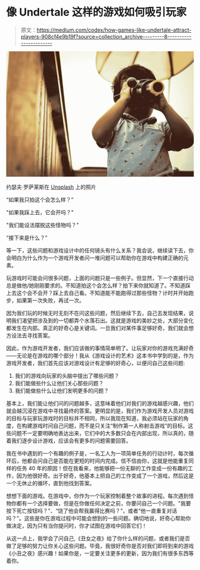 # 像 Undertale 这样的游戏如何吸引玩家

> 原文：<https://medium.com/codex/how-games-like-undertale-attract-players-908cf4e9b19f?source=collection_archive---------8----------------------->

![](img/145722ad2761854fb98b8ddf4a38a386.png)

约瑟夫·罗萨莱斯在 [Unsplash](https://unsplash.com/s/photos/curiosity?utm_source=unsplash&utm_medium=referral&utm_content=creditCopyText) 上的照片

“如果我只拍这个会怎么样？”

"如果我踩上去，它会开吗？"

"我们能设法摆脱这些怪物吗？"

“接下来是什么？”

等一下，这些问题和游戏设计中的任何镜头有什么关系？我会说，继续读下去，你会明白为什么作为一个游戏开发者问一堆问题可以帮助你在游戏中构建正确的元素。

玩游戏时可能会问很多问题，上面的问题只是一些例子。但显然，下一个直接行动总是做他/她刚刚要求的。不知道拍这个会怎么样？拍下来你就知道了。不知道踩上去这个会不会开？踩上去自己看。不知道能不能跑得过那些怪物？计时并开始跑步，如果第一次失败，再试一次。

因为我们玩的时候无时无刻不在问这些问题，然后继续下去，自己去发现结果，说明我们渴望把涉及到的一切都弄个水落石出。这就是游戏的美妙之处，大部分变化都发生在内部。真正的好奇心是关键词。一旦我们对某件事足够好奇，我们就会想方设法去寻找答案。

因此，作为游戏开发者，我们应该做的事情简单明了。让玩家对你的游戏充满好奇——无论是在游戏的哪个部分！我从《游戏设计的艺术》这本书中学到的是，作为游戏开发者，我们首先应该对游戏设计有足够的好奇心，以便问自己这些问题:

1.  我们的游戏向玩家的头脑中提出了哪些问题？
2.  我们能做些什么让他们关心那些问题？
3.  我们能做些什么让他们发明更多的问题？

基本上，我们能让他们问的问题越多，这意味着他们对我们的游戏越感兴趣，他们就会越沉浸在游戏中寻找最终的答案。更明显的是，我们作为游戏开发人员对游戏的目标与玩家玩游戏时的目标并不相同，所以我现在知道，我必须站在玩家的角度，在构建游戏时问自己问题，而不是只关注“制作第一人称射击游戏”的目标。这些问题不一定要明确地表达出来，它们中的大多数只会在内部出现，所以真的，随着我们逐步设计游戏，应该会有更多的问题需要回答。

我在书中遇到的一个有趣的例子是，一名工人为一项简单任务的行动计时，每次循环后，他都会问自己是否能在更短的时间内完成。信不信由你，这就是他能重复同样的任务 40 年的原因！但在我看来，他能够把一份无聊的工作变成一份有趣的工作，因为他很好奇。出于好奇，他基本上把自己的工作变成了一个游戏，然后这是一个无休止的循环，直到他找到答案。

想想下面的游戏。在游戏中，你作为一个玩家控制着整个故事的进程。每次遇到怪物你都有一个选择要做，但是在你做任何决定之前，你要问自己一个问题。"我要按下死亡按钮吗？"、“饶了他会帮我赢得比赛吗？”，或者“他一直重复对话吗？”。这些是你在游戏过程中可能会想到的一些问题。确切地说，好奇心帮助你做决定，因为只有当你提问时，你才试图在游戏中回答它们！

从这一点上，我学会了问自己,《丑女之夜》给了你什么样的问题，或者我们是否做了足够的努力让你关心这些问题。毕竟，我很好奇你是否对我们即将到来的游戏《小丑之夜》感兴趣！如果你是，一定要关注更多的更新，因为我们有很多东西等着你。